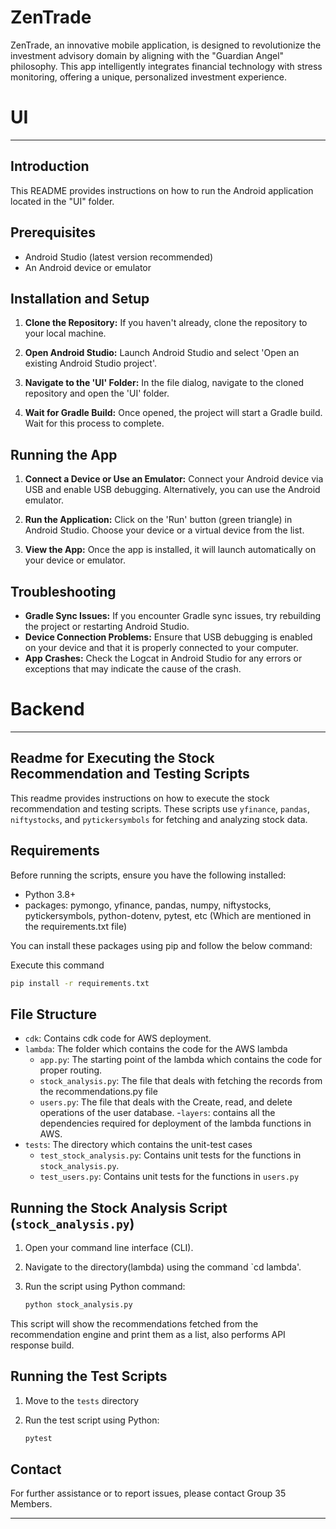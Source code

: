 # ZenTrade

ZenTrade, an innovative mobile application, is designed to revolutionize the investment advisory domain by aligning with the "Guardian Angel" philosophy. This app intelligently integrates financial technology with stress monitoring, offering a unique, personalized investment experience.

# UI
---
## Introduction

This README provides instructions on how to run the Android application located in the "UI" folder.

## Prerequisites

- Android Studio (latest version recommended)
- An Android device or emulator

## Installation and Setup

1. **Clone the Repository:**
   If you haven't already, clone the repository to your local machine.

2. **Open Android Studio:**
   Launch Android Studio and select 'Open an existing Android Studio project'.

3. **Navigate to the 'UI' Folder:**
   In the file dialog, navigate to the cloned repository and open the 'UI' folder.

4. **Wait for Gradle Build:**
   Once opened, the project will start a Gradle build. Wait for this process to complete.

## Running the App

1. **Connect a Device or Use an Emulator:**
   Connect your Android device via USB and enable USB debugging. Alternatively, you can use the Android emulator.

2. **Run the Application:**
   Click on the 'Run' button (green triangle) in Android Studio. Choose your device or a virtual device from the list.

3. **View the App:**
   Once the app is installed, it will launch automatically on your device or emulator.

## Troubleshooting

- **Gradle Sync Issues:** If you encounter Gradle sync issues, try rebuilding the project or restarting Android Studio.
- **Device Connection Problems:** Ensure that USB debugging is enabled on your device and that it is properly connected to your computer.
- **App Crashes:** Check the Logcat in Android Studio for any errors or exceptions that may indicate the cause of the crash.


# Backend
---

## Readme for Executing the Stock Recommendation and Testing Scripts

This readme provides instructions on how to execute the stock recommendation and testing scripts. These scripts use `yfinance`, `pandas`, `niftystocks`, and `pytickersymbols` for fetching and analyzing stock data.

## Requirements

Before running the scripts, ensure you have the following installed:

- Python 3.8+
- packages: pymongo, yfinance, pandas, numpy, niftystocks, pytickersymbols, python-dotenv, pytest, etc (Which are mentioned in the requirements.txt file)

You can install these packages using pip and follow the below command:

Execute this command

```bash
pip install -r requirements.txt
```

## File Structure

- `cdk`: Contains cdk code for AWS deployment.
- `lambda`: The folder which contains the code for the AWS lambda
    - `app.py`: The starting point of the lambda which contains the code for proper routing.
    - `stock_analysis.py`: The file that deals with fetching the records from the recommendations.py file
    - `users.py`: The file that deals with the Create, read, and delete operations of the user database.
-`layers`: contains all the dependencies required for deployment of the lambda functions in AWS.
- `tests`: The directory which contains the unit-test cases
    - `test_stock_analysis.py`: Contains unit tests for the functions in `stock_analysis.py`.
    - `test_users.py`: Contains unit tests for the functions in `users.py`

## Running the Stock Analysis Script (`stock_analysis.py`)

1. Open your command line interface (CLI).
2. Navigate to the directory(lambda) using the command `cd lambda'.
3. Run the script using Python command:

   ```bash
   python stock_analysis.py
   ```

This script will show the recommendations fetched from the recommendation engine and print them as a list, also performs API response build.

## Running the Test Scripts

1. Move to the `tests` directory
2. Run the test script using Python:

   ```bash
   pytest 
   ```
## Contact

For further assistance or to report issues, please contact Group 35 Members.

---
